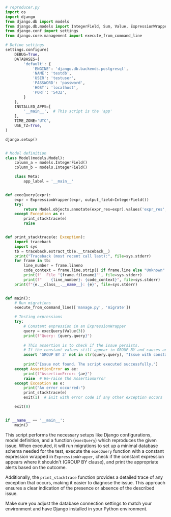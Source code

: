 ```python
# reproducer.py
import os
import django
from django.db import models
from django.db.models import IntegerField, Sum, Value, ExpressionWrapper
from django.conf import settings
from django.core.management import execute_from_command_line

# Define settings
settings.configure(
    DEBUG=True,
    DATABASES={
        'default': {
            'ENGINE': 'django.db.backends.postgresql',
            'NAME': 'testdb',
            'USER': 'testuser',
            'PASSWORD': 'password',
            'HOST': 'localhost',
            'PORT': '5432',
        }
    },
    INSTALLED_APPS=[
        '__main__',  # This script is the 'app'
    ],
    TIME_ZONE='UTC',
    USE_TZ=True,
)

django.setup()


# Model definition
class Model(models.Model):
    column_a = models.IntegerField()
    column_b = models.IntegerField()

    class Meta:
        app_label = '__main__'


def execQuery(expr):
    expr = ExpressionWrapper(expr, output_field=IntegerField())
    try:
        return Model.objects.annotate(expr_res=expr).values('expr_res', 'column_a').annotate(sum=Sum('column_b'))
    except Exception as e:
        print_stacktrace(e)
        raise


def print_stacktrace(e: Exception):
    import traceback
    import sys
    tb = traceback.extract_tb(e.__traceback__)
    print("Traceback (most recent call last):", file=sys.stderr)
    for frame in tb:
        line_number = frame.lineno
        code_context = frame.line.strip() if frame.line else "Unknown"
        print(f'  File "{frame.filename}"', file=sys.stderr)
        print(f"    {line_number}: {code_context}", file=sys.stderr)
    print(f"{e.__class__.__name__}: {e}", file=sys.stderr)


def main():
    # Run migrations
    execute_from_command_line(['manage.py', 'migrate'])

    # Testing expressions
    try:
        # Constant expression in an ExpressionWrapper
        query = execQuery(Value(3))
        print(f"Query: {query.query}")
        
        # This assertion is to check if the issue persists.
        # If the constant values still appear in GROUP BY and causes an issue, AssertionError will be raised.
        assert 'GROUP BY 3' not in str(query.query), "Issue with constant expressions in GROUP BY clause exists."
        
        print("Issue not found. The script executed successfully.")
    except AssertionError as ae:
        print(f"AssertionError: {ae}")
        raise  # Re-raise the AssertionError
    except Exception as e:
        print("An error occurred:")
        print_stacktrace(e)
        exit(1)  # Exit with error code if any other exception occurs

    exit(0)


if __name__ == '__main__':
    main()
```

This script performs the necessary setups like Django configurations, model definition, and a function (`execQuery`) which reproduces the given issue. When executed, it will run migrations to set up a minimal database schema needed for the test, execute the `execQuery` function with a constant expression wrapped in `ExpressionWrapper`, check if the constant expression appears where it shouldn't (GROUP BY clause), and print the appropriate alerts based on the outcome. 

Additionally, the `print_stacktrace` function provides a detailed trace of any exception that occurs, making it easier to diagnose the issue. This approach ensures a clear indication of the presence or absence of the described issue. 

Make sure you adjust the database connection settings to match your environment and have Django installed in your Python environment.